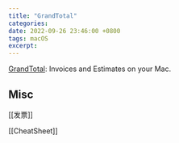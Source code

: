 ```yaml
---
title: "GrandTotal"
categories: 
date: 2022-09-26 23:46:00 +0800
tags: macOS
excerpt: 
---
```


[GrandTotal](https://www.mediaatelier.com/GrandTotal/#): Invoices and Estimates on your Mac.



## Misc

[[发票]]

[[CheatSheet]]


